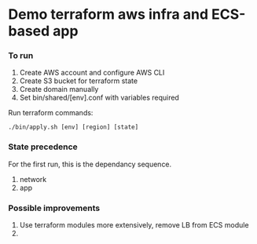 # Demo terraform aws infra and ECS-based app

### To run

1. Create AWS account and configure AWS CLI
2. Create S3 bucket for terraform state
3. Create domain manually
4. Set bin/shared/[env].conf with variables required


Run terraform commands:
```
./bin/apply.sh [env] [region] [state]
```

### State precedence

For the first run, this is the dependancy sequence.

1. network
2. app

### Possible improvements

1. Use terraform modules more extensively, remove LB from ECS module
2. 
